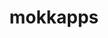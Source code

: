 ---
title: mokkapps
github: https://github.com/mokkapps
mode: light
transition: 3s
archetype:
  - Little Bit of Everything
---
